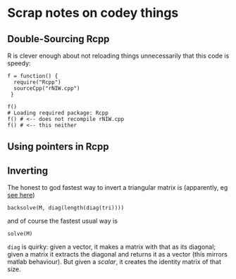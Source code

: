 Scrap notes on codey things
=============================

Double-Sourcing Rcpp
-----------------------

R is clever enough about not reloading things unnecessarily that this code is speedy:

```
f = function() { 
  require("Rcpp")
  sourceCpp("rNIW.cpp")
 }
 
f()
# Loading required package: Rcpp
f() # <-- does not recompile rNIW.cpp
f() # <-- this neither
```


Using pointers in Rcpp
---------------------------



Inverting
---------------

The honest to god fastest way to invert a triangular matrix is (apparently, eg [see here](http://gallery.rcpp.org/articles/dmvnorm_arma/)) 
```{r}
backsolve(M, diag(length(diag(tri))))
```

and of course the fastest usual way is
```{r}
solve(M)
```

`diag` is quirky: given a vector, it makes a matrix with that as its diagonal; given a matrix it extracts the diagonal and returns it as a vector (this mirrors matlab behaviour). But given a *scalar*, it creates the identity matrix of that size.

